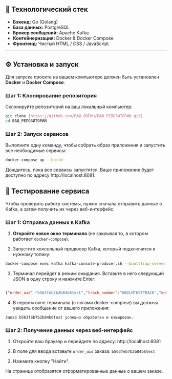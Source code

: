 ## 🚀 Технологический стек

* **Бэкенд:** Go (Golang)
* **База данных:** PostgreSQL
* **Брокер сообщений:** Apache Kafka
* **Контейнеризация:** Docker & Docker Compose
* **Фронтенд:** Чистый HTML / CSS / JavaScript
---
## ⚙️ Установка и запуск

Для запуска проекта на вашем компьютере должен быть установлен **Docker** и **Docker Compose**.

### Шаг 1: Клонирование репозитория

Склонируйте репозиторий на ваш локальный компьютер:
```bash
git clone [https://github.com/ВАШ_ЛОГИН/ВАШ_РЕПОЗИТОРИЙ.git]
cd ВАШ_РЕПОЗИТОРИЙ
```
### Шаг 2: Запуск сервисов
Выполните одну команду, чтобы собрать образ приложения и запустить все необходимые сервисы:

```Bash
docker-compose up --build
```
Дождитесь, пока все сервисы запустятся. Ваше приложение будет доступно по адресу http://localhost:8081.

## 🧪 Тестирование сервиса
Чтобы проверить работу системы, нужно сначала отправить данные в Kafka, а затем получить их через веб-интерфейс.

### Шаг 1: Отправка данных в Kafka
1. **Откройте новое окно терминала** (не закрывая то, в котором работает ```docker-compose```).

2. Запустите консольный продюсер Kafka, который подключится к нужному топику:

```Bash
docker-compose exec kafka kafka-console-producer.sh --bootstrap-server localhost:9092 --topic orders
```
3. Терминал перейдет в режим ожидания. Вставьте в него следующий JSON в одну строку и нажмите Enter:

```JSON

{"order_uid":"b563feb7b2b84b6test","track_number":"WBILMTESTTRACK","entry":"WBIL","delivery":{"name":"Test Testov","phone":"+9720000000","zip":"2639809","city":"Kiryat Mozkin","address":"Ploshad Mira 15","region":"Kraiot","email":"test@gmail.com"},"payment":{"transaction":"b563feb7b2b84b6test","request_id":"","currency":"USD","provider":"wbpay","amount":1817,"payment_dt":1637907727,"bank":"alpha","delivery_cost":1500,"goods_total":317,"custom_fee":0},"items":[{"chrt_id":9934930,"track_number":"WBILMTESTTRACK","price":453,"rid":"ab4219087a764ae0btest","name":"Mascaras","sale":30,"size":"0","total_price":317,"nm_id":2389212,"brand":"Vivienne Sabo","status":202}],"locale":"en","internal_signature":"","customer_id":"test","delivery_service":"meest","shardkey":"9","sm_id":99,"date_created":"2021-11-26T06:22:19Z","oof_shard":"1"}
```
4. В первом окне терминала (с логами docker-compose) вы должны увидеть сообщение от вашего приложения:

```Заказ b563feb7b2b84b6test успешно обработан и кэширован.```

### Шаг 2: Получение данных через веб-интерфейс
1. Откройте ваш браузер и перейдите по адресу: http://localhost:8081

2. В поле для ввода вставьте ```order_uid``` заказа: ```b563feb7b2b84b6test```

3. Нажмите кнопку "Найти".

На странице отобразятся отформатированные данные о вашем заказе.







